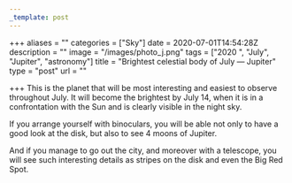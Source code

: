 ```yaml
---
_template: post
---
```




+++
aliases = ""
categories = ["Sky"]
date = 2020-07-01T14:54:28Z
description = ""
image = "/images/photo_j.png"
tags = ["2020 ", "July", "Jupiter", "astronomy"]
title = "Brightest celestial body of July — Jupiter"
type = "post"
url = ""

+++
This is the planet that will be most interesting and easiest to observe throughout July. It will become the brightest by July 14, when it is in a confrontation with the Sun and is clearly visible in the night sky.  
  
If you arrange yourself with binoculars, you will be able not only to have a good look at the disk, but also to see 4 moons of Jupiter.  
  
And if you manage to go out the city, and moreover with a telescope, you will see such interesting details as stripes on the disk and even the Big Red Spot.
